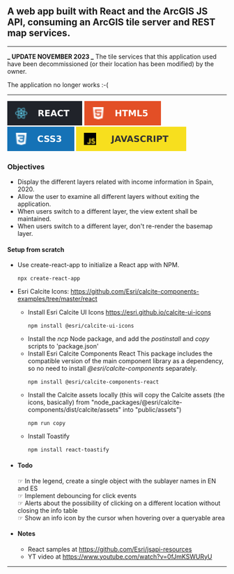 ## A web app built with React and the ArcGIS JS API, consuming an ArcGIS tile server and REST map services.

---

**_ UPDATE NOVEMBER 2023 _**
The tile services that this application used have been decommissioned (or their location has been modified) by the owner.

The application no longer works :-(

---

![React badge](/assets/badges/React-20232A.svg "React") ![HTML5 badge](/assets/badges/HTML5-E34F26.svg "HTML5") ![CSS3 badge](/assets/badges/CSS3-1572B6.svg "CSS3") ![Javascript badge](/assets/badges/JavaScript-F7DF1E.svg "Javascript")

### Objectives

- Display the different layers related with income information in Spain, 2020.
- Allow the user to examine all different layers without exiting the application.
- When users switch to a different layer, the view extent shall be maintained.
- When users switch to a different layer, don't re-render the basemap layer.

#### Setup from scratch

- Use create-react-app to initialize a React app with NPM.
  ```
  npx create-react-app
  ```
- Esri Calcite Icons: <https://github.com/Esri/calcite-components-examples/tree/master/react>

  - Install Esri Calcite UI Icons <https://esri.github.io/calcite-ui-icons>
    ```
    npm install @esri/calcite-ui-icons
    ```
  - Install the _ncp_ Node package, and add the _postinstall_ and _copy_ scripts to 'package.json'
  - Install Esri Calcite Components React
    This package includes the compatible version of the main component library as a dependency, so no need to install _@esri/calcite-components_ separately.
    ```
    npm install @esri/calcite-components-react
    ```
  - Install the Calcite assets locally (this will copy the Calcite assets (the icons, basically) from "node_packages/@esri/calcite-components/dist/calcite/assets" into "public/assets")
    ```
    npm run copy
    ```
  - Install Toastify
    ```
    npm install react-toastify
    ```

- #### Todo

  ☞ In the legend, create a single object with the sublayer names in EN and ES  
  ☞ Implement debouncing for click events  
  ☞ Alerts about the possibility of clicking on a different location without closing the info table  
  ☞ Show an info icon by the cursor when hovering over a queryable area

- #### Notes

  - React samples at https://github.com/Esri/jsapi-resources
  - YT video at https://www.youtube.com/watch?v=0fJmKSWURyU

---
